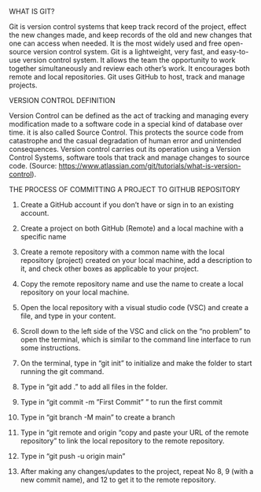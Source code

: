WHAT IS GIT?

Git is version control systems that keep track record of the project, effect the new changes made, and keep records of the old and new changes that one can access when needed. It is the most widely used and free open-source version control system. Git is a lightweight, very fast, and easy-to-use version control system. It allows the team the opportunity to work together simultaneously and review each other’s work. It encourages both remote and local repositories. Git uses GitHub to host, track and manage projects. 

VERSION CONTROL DEFINITION

Version Control can be defined as the act of tracking and managing every modification made to a software code in a special kind of database over time. it is also called Source Control. This protects the source code from catastrophe and the casual degradation of human error and unintended consequences. Version control carries out its operation using a Version Control Systems, software tools that track and manage changes to source code. (Source: https://www.atlassian.com/git/tutorials/what-is-version-control).

THE PROCESS OF COMMITTING A PROJECT TO GITHUB REPOSITORY

1. Create a GitHub account if you don’t have or sign in to an existing account.

2. Create a project on both GitHub (Remote) and a local machine with a specific name

3. Create a remote repository with a common name with the local repository (project) created on your local machine, add a description to it, and check other boxes as applicable to your project.

4. Copy the remote repository name and use the name to create a local repository on your local machine.

5. Open the local repository with a visual studio code (VSC) and create a file, and type in your content.

6. Scroll down to the left side of the VSC and click on the “no problem” to open the terminal, which is similar to the command line interface to run some instructions.

7. On the terminal, type in “git init” to initialize and make the folder to start running the git command.

8. Type in “git add .” to add all files in the folder.

9. Type in “git commit -m ”First Commit” ” to run the first commit 

10. Type in “git branch -M main” to create a branch

11. Type in “git remote and origin “copy and paste your URL of the remote repository” to link the local repository to the remote repository.

12. Type in “git push -u origin main”

13. After making any changes/updates to the project, repeat No 8, 9 (with a new commit name), and 12 to get it to the remote repository.